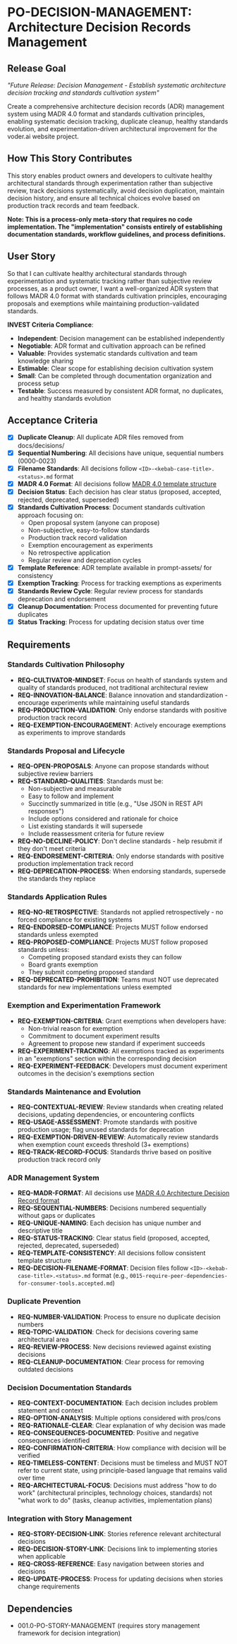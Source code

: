 # PO-DECISION-MANAGEMENT: Architecture Decision Records Management

## Release Goal

_"Future Release: Decision Management - Establish systematic architecture decision tracking and standards cultivation system"_

Create a comprehensive architecture decision records (ADR) management system using MADR 4.0 format and standards cultivation principles, enabling systematic decision tracking, duplicate cleanup, healthy standards evolution, and experimentation-driven architectural improvement for the voder.ai website project.

## How This Story Contributes

This story enables product owners and developers to cultivate healthy architectural standards through experimentation rather than subjective review, track decisions systematically, avoid decision duplication, maintain decision history, and ensure all technical choices evolve based on production track records and team feedback.

**Note: This is a process-only meta-story that requires no code implementation. The "implementation" consists entirely of establishing documentation standards, workflow guidelines, and process definitions.**

## User Story

So that I can cultivate healthy architectural standards through experimentation and systematic tracking rather than subjective review processes, as a product owner, I want a well-organized ADR system that follows MADR 4.0 format with standards cultivation principles, encouraging proposals and exemptions while maintaining production-validated standards.

**INVEST Criteria Compliance**:

- **Independent**: Decision management can be established independently
- **Negotiable**: ADR format and cultivation approach can be refined
- **Valuable**: Provides systematic standards cultivation and team knowledge sharing
- **Estimable**: Clear scope for establishing decision cultivation system
- **Small**: Can be completed through documentation organization and process setup
- **Testable**: Success measured by consistent ADR format, no duplicates, and healthy standards evolution

## Acceptance Criteria

- [x] **Duplicate Cleanup**: All duplicate ADR files removed from docs/decisions/
- [x] **Sequential Numbering**: All decisions have unique, sequential numbers (0000-0023)
- [x] **Filename Standards**: All decisions follow `<ID>-<kebab-case-title>.<status>.md` format
- [x] **MADR 4.0 Format**: All decisions follow [MADR 4.0 template structure](../../../prompt-assets/adr-template.md)
- [x] **Decision Status**: Each decision has clear status (proposed, accepted, rejected, deprecated, superseded)
- [x] **Standards Cultivation Process**: Document standards cultivation approach focusing on:
  - Open proposal system (anyone can propose)
  - Non-subjective, easy-to-follow standards
  - Production track record validation
  - Exemption encouragement as experiments
  - No retrospective application
  - Regular review and deprecation cycles
- [x] **Template Reference**: ADR template available in prompt-assets/ for consistency
- [x] **Exemption Tracking**: Process for tracking exemptions as experiments
- [x] **Standards Review Cycle**: Regular review process for standards deprecation and endorsement
- [x] **Cleanup Documentation**: Process documented for preventing future duplicates
- [x] **Status Tracking**: Process for updating decision status over time

## Requirements

### Standards Cultivation Philosophy

- **REQ-CULTIVATOR-MINDSET**: Focus on health of standards system and quality of standards produced, not traditional architectural review
- **REQ-INNOVATION-BALANCE**: Balance innovation and standardization - encourage experiments while maintaining useful standards
- **REQ-PRODUCTION-VALIDATION**: Only endorse standards with positive production track record
- **REQ-EXEMPTION-ENCOURAGEMENT**: Actively encourage exemptions as experiments to improve standards

### Standards Proposal and Lifecycle

- **REQ-OPEN-PROPOSALS**: Anyone can propose standards without subjective review barriers
- **REQ-STANDARD-QUALITIES**: Standards must be:
  - Non-subjective and measurable
  - Easy to follow and implement
  - Succinctly summarized in title (e.g., "Use JSON in REST API responses")
  - Include options considered and rationale for choice
  - List existing standards it will supersede
  - Include reassessment criteria for future review
- **REQ-NO-DECLINE-POLICY**: Don't decline standards - help resubmit if they don't meet criteria
- **REQ-ENDORSEMENT-CRITERIA**: Only endorse standards with positive production implementation track record
- **REQ-DEPRECATION-PROCESS**: When endorsing standards, supersede the standards they replace

### Standards Application Rules

- **REQ-NO-RETROSPECTIVE**: Standards not applied retrospectively - no forced compliance for existing systems
- **REQ-ENDORSED-COMPLIANCE**: Projects MUST follow endorsed standards unless exempted
- **REQ-PROPOSED-COMPLIANCE**: Projects MUST follow proposed standards unless:
  - Competing proposed standard exists they can follow
  - Board grants exemption
  - They submit competing proposed standard
- **REQ-DEPRECATED-PROHIBITION**: Teams must NOT use deprecated standards for new implementations unless exempted

### Exemption and Experimentation Framework

- **REQ-EXEMPTION-CRITERIA**: Grant exemptions when developers have:
  - Non-trivial reason for exemption
  - Commitment to document experiment results
  - Agreement to propose new standard if experiment succeeds
- **REQ-EXPERIMENT-TRACKING**: All exemptions tracked as experiments in an "exemptions" section within the corresponding decision
- **REQ-EXPERIMENT-FEEDBACK**: Developers must document experiment outcomes in the decision's exemptions section

### Standards Maintenance and Evolution

- **REQ-CONTEXTUAL-REVIEW**: Review standards when creating related decisions, updating dependencies, or encountering conflicts
- **REQ-USAGE-ASSESSMENT**: Promote standards with positive production usage; flag unused standards for deprecation
- **REQ-EXEMPTION-DRIVEN-REVIEW**: Automatically review standards when exemption count exceeds threshold (3+ exemptions)
- **REQ-TRACK-RECORD-FOCUS**: Standards thrive based on positive production track record only

### ADR Management System

- **REQ-MADR-FORMAT**: All decisions use [MADR 4.0 Architecture Decision Record format](../../../prompt-assets/adr-template.md)
- **REQ-SEQUENTIAL-NUMBERS**: Decisions numbered sequentially without gaps or duplicates
- **REQ-UNIQUE-NAMING**: Each decision has unique number and descriptive title
- **REQ-STATUS-TRACKING**: Clear status field (proposed, accepted, rejected, deprecated, superseded)
- **REQ-TEMPLATE-CONSISTENCY**: All decisions follow consistent template structure
- **REQ-DECISION-FILENAME-FORMAT**: Decision files follow `<ID>-<kebab-case-title>.<status>.md` format (e.g., `0015-require-peer-dependencies-for-consumer-tools.accepted.md`)

### Duplicate Prevention

- **REQ-NUMBER-VALIDATION**: Process to ensure no duplicate decision numbers
- **REQ-TOPIC-VALIDATION**: Check for decisions covering same architectural area
- **REQ-REVIEW-PROCESS**: New decisions reviewed against existing decisions
- **REQ-CLEANUP-DOCUMENTATION**: Clear process for removing outdated decisions

### Decision Documentation Standards

- **REQ-CONTEXT-DOCUMENTATION**: Each decision includes problem statement and context
- **REQ-OPTION-ANALYSIS**: Multiple options considered with pros/cons
- **REQ-RATIONALE-CLEAR**: Clear explanation of why decision was made
- **REQ-CONSEQUENCES-DOCUMENTED**: Positive and negative consequences identified
- **REQ-CONFIRMATION-CRITERIA**: How compliance with decision will be verified
- **REQ-TIMELESS-CONTENT**: Decisions must be timeless and MUST NOT refer to current state, using principle-based language that remains valid over time
- **REQ-ARCHITECTURAL-FOCUS**: Decisions must address "how to do work" (architectural principles, technology choices, standards) not "what work to do" (tasks, cleanup activities, implementation plans)

### Integration with Story Management

- **REQ-STORY-DECISION-LINK**: Stories reference relevant architectural decisions
- **REQ-DECISION-STORY-LINK**: Decisions link to implementing stories when applicable
- **REQ-CROSS-REFERENCE**: Easy navigation between stories and decisions
- **REQ-UPDATE-PROCESS**: Process for updating decisions when stories change requirements

## Dependencies

- 001.0-PO-STORY-MANAGEMENT (requires story management framework for decision integration)
